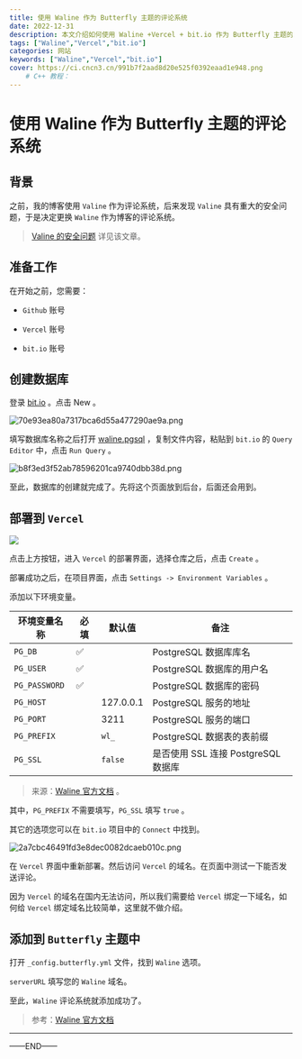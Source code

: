 ```yaml
---
title: 使用 Waline 作为 Butterfly 主题的评论系统
date: 2022-12-31
description: 本文介绍如何使用 Waline +Vercel + bit.io 作为 Butterfly 主题的评论系统。 
tags: ["Waline","Vercel","bit.io"]
categories: 网站
keywords: ["Waline","Vercel","bit.io"]
cover: https://ci.cncn3.cn/991b7f2aad8d20e525f0392eaad1e948.png
    # C++ 教程： 
---
```


# 使用 Waline 作为 Butterfly 主题的评论系统

## 背景

之前，我的博客使用 `Valine` 作为评论系统，后来发现 `Valine` 具有重大的安全问题，于是决定更换 `Waline` 作为博客的评论系统。

> [Valine 的安全问题](https://ttys3.dev/post/please-stop-using-valine-js-comment-system-until-it-fixed-the-privacy-leaking-problem/) 详见该文章。

## 准备工作

在开始之前，您需要：

* `Github` 账号

* `Vercel` 账号

* `bit.io` 账号

## 创建数据库

登录 [bit.io](https://bit.io) 。点击 New 。

<img src="https://ci.cncn3.cn/70e93ea80a7317bca6d55a477290ae9a.png" title="" alt="70e93ea80a7317bca6d55a477290ae9a.png" data-align="center">

填写数据库名称之后打开 [waline.pgsql](https://github.com/walinejs/waline/blob/main/assets/waline.pgsql)  ，复制文件内容，粘贴到 `bit.io` 的 `Query Editor` 中，点击 `Run Query` 。

<img src="https://ci.cncn3.cn/b8f3ed3f52ab78596201ca9740dbb38d.png" title="" alt="b8f3ed3f52ab78596201ca9740dbb38d.png" data-align="center">

至此，数据库的创建就完成了。先将这个页面放到后台，后面还会用到。

## 部署到 `Vercel`

[![](https://vercel.com/button)](https://vercel.com/new/clone?repository-url=https%3A%2F%2Fgithub.com%2Fwalinejs%2Fwaline%2Ftree%2Fmain%2Fexample)

点击上方按钮，进入 `Vercel` 的部署界面，选择仓库之后，点击 `Create` 。

部署成功之后，在项目界面，点击 `Settings -> Environment Variables` 。

添加以下环境变量。

| 环境变量名称        | 必填  | 默认值       | 备注                         |
| ------------- | --- | --------- | -------------------------- |
| `PG_DB`       | ✅   |           | PostgreSQL 数据库库名           |
| `PG_USER`     | ✅   |           | PostgreSQL 数据库的用户名         |
| `PG_PASSWORD` | ✅   |           | PostgreSQL 数据库的密码          |
| `PG_HOST`     |     | 127.0.0.1 | PostgreSQL 服务的地址           |
| `PG_PORT`     |     | 3211      | PostgreSQL 服务的端口           |
| `PG_PREFIX`   |     | `wl_`     | PostgreSQL 数据表的表前缀         |
| `PG_SSL`      |     | `false`   | 是否使用 SSL 连接 PostgreSQL 数据库 |

> 来源：[Waline 官方文档](https://waline.js.org/guide/database.html#postgresql) 。

其中，`PG_PREFIX` 不需要填写，`PG_SSL` 填写 `true` 。

其它的选项您可以在 `bit.io` 项目中的 `Connect` 中找到。

<img src="https://ci.cncn3.cn/2a7cbc46491fd3e8dec0082dcaeb010c.png" title="" alt="2a7cbc46491fd3e8dec0082dcaeb010c.png" data-align="center">

在 `Vercel` 界面中重新部署。然后访问 `Vercel` 的域名。在页面中测试一下能否发送评论。

因为 `Vercel` 的域名在国内无法访问，所以我们需要给 `Vercel` 绑定一下域名，如何给 `Vercel` 绑定域名比较简单，这里就不做介绍。

## 添加到 `Butterfly` 主题中

打开 `_config.butterfly.yml` 文件，找到 `Waline` 选项。

`serverURL` 填写您的 `Waline` 域名。

至此，`Waline` 评论系统就添加成功了。



> 参考：[Waline 官方文档](https://waline.js.org/)

--------------------------------

——END——
